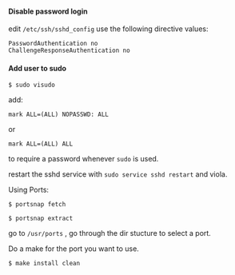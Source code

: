 #### Disable password login

edit ```/etc/ssh/sshd_config```
use the following directive values:
```shell
PasswordAuthentication no
ChallengeResponseAuthentication no
```

#### Add user to sudo 
```shell
$ sudo visudo
```
add:
```
mark ALL=(ALL) NOPASSWD: ALL
```
or
```
mark ALL=(ALL) ALL
```
to require a password whenever ```sudo``` is used.

restart the sshd service with ```sudo service sshd restart``` and viola.

Using Ports:
```shell
$ portsnap fetch
```
```shell
$ portsnap extract
```
go to ```/usr/ports``` , go through the dir stucture to select a port.

Do a make for the port you want to use.
```shell
$ make install clean
```




